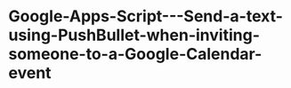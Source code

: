 # Google-Apps-Script---Send-a-text-using-PushBullet-when-inviting-someone-to-a-Google-Calendar-event